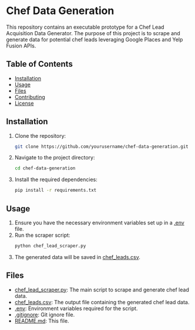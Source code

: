 # Chef Data Generation

This repository contains an executable prototype for a Chef Lead Acquisition Data Generator. The purpose of this project is to scrape and generate data for potential chef leads leveraging Google Places and Yelp Fusion APIs.

## Table of Contents

- [Installation](#installation)
- [Usage](#usage)
- [Files](#files)
- [Contributing](#contributing)
- [License](#license)

## Installation

1. Clone the repository:
    ```sh
    git clone https://github.com/yourusername/chef-data-generation.git
    ```
2. Navigate to the project directory:
    ```sh
    cd chef-data-generation
    ```
3. Install the required dependencies:
    ```sh
    pip install -r requirements.txt
    ```

## Usage

1. Ensure you have the necessary environment variables set up in a [.env](http://_vscodecontentref_/1) file.
2. Run the scraper script:
    ```sh
    python chef_lead_scraper.py
    ```
3. The generated data will be saved in [chef_leads.csv](http://_vscodecontentref_/2).

## Files

- [chef_lead_scraper.py](http://_vscodecontentref_/3): The main script to scrape and generate chef lead data.
- [chef_leads.csv](http://_vscodecontentref_/4): The output file containing the generated chef lead data.
- [.env](http://_vscodecontentref_/5): Environment variables required for the script.
- [.gitignore](http://_vscodecontentref_/6): Git ignore file.
- [README.md](http://_vscodecontentref_/7): This file.
